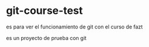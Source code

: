 # git-course-test
es para ver el funcionamiento de git con el curso de fazt

es un proyecto de prueba con git
